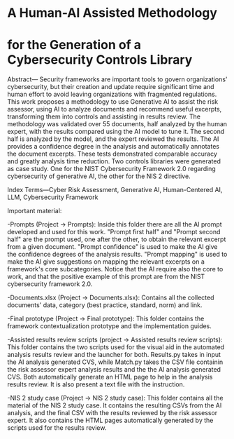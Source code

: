 # A Human-AI Assisted Methodology
# for the Generation of a Cybersecurity Controls Library

Abstract— Security frameworks are important tools to govern organizations' cybersecurity, but their creation and update require significant time and human effort to avoid leaving organizations with fragmented regulations. This work proposes a methodology to use Generative AI to assist the risk assessor, using AI to analyze documents and recommend useful excerpts, transforming them into controls and assisting in results review. The methodology was validated over 55 documents, half analyzed by the human expert, with the results compared using the AI model to tune it. The second half is analyzed by the model, and the expert reviewed the results. The AI provides a confidence degree in the analysis and automatically annotates the document excerpts. These tests demonstrated comparable accuracy and greatly analysis time reduction.
Two controls libraries were generated as case study. One for the NIST Cybersecurity Framework 2.0 regarding cybersecurity of generative AI, the other for the NIS 2 directive.

Index Terms—Cyber Risk Assessment, Generative AI, Human-Centered AI, LLM, Cybersecurity Framework

Important material: 

-Prompts (Project -> Prompts): Inside this folder there are all the AI prompt developed and used for this work. "Prompt first half" and "Prompt second half" are the prompt used, one after the other, to obtain the relevant excerpt from a given document. "Prompt confidence" is used to make the AI give the confidence degrees of the analysis results. "Prompt mapping" is used to make the AI give suggestions on mapping the relevant excerpts on a framework's core subcategories. Notice that the AI require also the core to work, and that the positive example of this prompt are from the NIST cybersecurity framework 2.0.

-Documents.xlsx (Project -> Documents.xlsx): Contains all the collected documents' data, category (best practice, standard, norm) and link.

-Final prototype (Project -> Final prototype): This folder contains the framework contextualization prototype and the implementation guides.

-Assisted results review scripts (project -> Assisted results review scripts): This folder contains the two scripts used for the visual aid in the automated analysis results review and the launcher for both. Results.py takes in input the AI analysis generated CVS, while Match.py takes the CSV file containin the risk assessor expert analysis results and the the AI analysis generated CVS. Both automatically generate an HTML page to help in the analysis results review. It is also present a text file with the instruction.

-NIS 2 study case (Project -> NIS 2 study case): This folder contains all the material of the NIS 2 study case. It contains the resulting CSVs from the AI analysis, and the final CSV with the results reviewed by the risk assessor expert. It also contains the HTML pages automatically generated by the scripts used for the results review.
